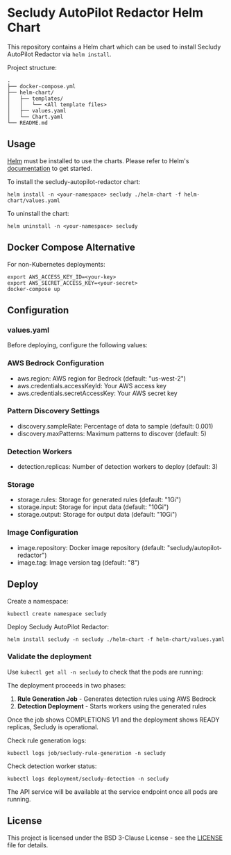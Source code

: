 # Secludy AutoPilot Redactor Helm Chart

This repository contains a Helm chart which can be used to install Secludy AutoPilot Redactor via `helm install`.

Project structure:
```
.
├── docker-compose.yml
├── helm-chart/
│   ├── templates/
│   │   └── <All template files>
│   ├── values.yaml
│   └── Chart.yaml
└── README.md
```

## Usage

[Helm](https://helm.sh) must be installed to use the charts. Please refer to Helm's [documentation](https://helm.sh/docs) to get started.

To install the secludy-autopilot-redactor chart:

    helm install -n <your-namespace> secludy ./helm-chart -f helm-chart/values.yaml

To uninstall the chart:

    helm uninstall -n <your-namespace> secludy

## Docker Compose Alternative

For non-Kubernetes deployments:

    export AWS_ACCESS_KEY_ID=<your-key>
    export AWS_SECRET_ACCESS_KEY=<your-secret>
    docker-compose up

## Configuration

### values.yaml

Before deploying, configure the following values:

### AWS Bedrock Configuration

* aws.region: AWS region for Bedrock (default: "us-west-2")
* aws.credentials.accessKeyId: Your AWS access key
* aws.credentials.secretAccessKey: Your AWS secret key

### Pattern Discovery Settings

* discovery.sampleRate: Percentage of data to sample (default: 0.001)
* discovery.maxPatterns: Maximum patterns to discover (default: 5)

### Detection Workers

* detection.replicas: Number of detection workers to deploy (default: 3)

### Storage

* storage.rules: Storage for generated rules (default: "1Gi")
* storage.input: Storage for input data (default: "10Gi")
* storage.output: Storage for output data (default: "10Gi")

### Image Configuration

* image.repository: Docker image repository (default: "secludy/autopilot-redactor")
* image.tag: Image version tag (default: "8")

## Deploy

Create a namespace:

    kubectl create namespace secludy

Deploy Secludy AutoPilot Redactor:

    helm install secludy -n secludy ./helm-chart -f helm-chart/values.yaml

### Validate the deployment

Use `kubectl get all -n secludy` to check that the pods are running:

The deployment proceeds in two phases:
1. **Rule Generation Job** - Generates detection rules using AWS Bedrock
2. **Detection Deployment** - Starts workers using the generated rules

Once the job shows COMPLETIONS 1/1 and the deployment shows READY replicas, Secludy is operational.

Check rule generation logs:

    kubectl logs job/secludy-rule-generation -n secludy

Check detection worker status:

    kubectl logs deployment/secludy-detection -n secludy

The API service will be available at the service endpoint once all pods are running.

## License

This project is licensed under the BSD 3-Clause License - see the [LICENSE](../LICENSE) file for details.